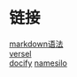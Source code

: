 <!-- <link rel="stylesheet" type="text/css" href="/themes/newsprint.css"> -->

# 链接
[markdown语法](https://markdown.com.cn/extended-syntax/footnotes.html)  
[versel](https://vercel.com/sjyzy/notes)  
[docify](https://docsify.js.org/#/zh-cn/)
[namesilo](https://www.namesilo.com/account_domains.php)